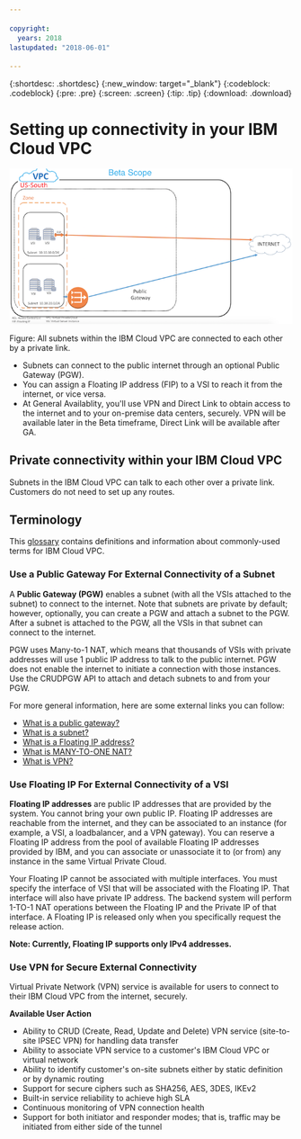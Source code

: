 ```yaml
---

copyright:
  years: 2018
lastupdated: "2018-06-01"

---
```


{:shortdesc: .shortdesc}
{:new_window: target="_blank"}
{:codeblock: .codeblock}
{:pre: .pre}
{:screen: .screen}
{:tip: .tip}
{:download: .download}

# Setting up connectivity in your IBM Cloud VPC

![Internal Beta](/images/VPC-internal-beta.png)

Figure: All subnets within the IBM Cloud VPC are connected to each other by a private link. 

* Subnets can connect to the public internet through an optional Public Gateway (PGW). 
* You can assign a Floating IP address (FIP) to a VSI to reach it from the internet, or vice versa. 
* At General Availablity, you'll use VPN and Direct Link to obtain access to the internet and to your on-premise data centers, securely. VPN will be available later in the Beta timeframe, Direct Link will be available after GA.

## Private connectivity within your IBM Cloud VPC
Subnets in the IBM Cloud VPC can talk to each other over a private link. Customers do not need to set up any routes.

## Terminology

This [glossary](vpc-glossary.html) contains definitions and information about commonly-used terms for IBM Cloud VPC.

### Use a Public Gateway For External Connectivity of a Subnet
A **Public Gateway (PGW)** enables a subnet (with all the VSIs attached to the subnet) to connect to the internet. Note that subnets are private by default; however, optionally, you can create a PGW and attach a subnet to the PGW. After a subnet is attached to the PGW, all the VSIs in that subnet can connect to the internet. 

PGW uses Many-to-1 NAT, which means that thousands of VSIs with private addresses will use 1 public IP address to talk to the public internet. PGW does not enable the internet to initiate a connection with those instances. Use the CRUDPGW API to attach and detach subnets to and from your PGW.

For more general information, here are some external links you can follow:

 * [What is a public gateway?](https://en.wikipedia.org/wiki/Default_gateway)
 * [What is a subnet?](https://en.wikipedia.org/wiki/Subnetwork)
 * [What is a Floating IP address?](https://wiki.lunanode.com/index.php/Floating_IP_addresses)
 * [What is MANY-TO-ONE NAT?](https://en.wikipedia.org/wiki/Network_address_translation)
 * [What is VPN?](https://en.wikipedia.org/wiki/Virtual_private_network)

### Use Floating IP For External Connectivity of a VSI 
**Floating IP addresses** are public IP addresses that are provided by the system. You cannot bring your own public IP. Floating IP addresses are reachable from  the internet, and they can be associated to an instance (for example, a VSI, a loadbalancer, and a VPN gateway). You can reserve a Floating IP address from the pool of available Floating IP addresses provided by IBM, and you can associate or unassociate it to (or from) any instance in the same Virtual Private Cloud. 

Your Floating IP cannot be associated with multiple interfaces. You must specify the interface of VSI that will be associated with the Floating IP. That interface will also have private IP address. The backend system will perform 1-TO-1 NAT operations between the Floating IP and the Private IP of that interface. A Floating IP is released only when you specifically request the release action. 

**Note: Currently, Floating IP supports only IPv4 addresses.**

### Use VPN for Secure External Connectivity
Virtual Private Network (VPN) service is available for users to connect to their IBM Cloud VPC from the internet, securely.

**Available User Action**
  * Ability to CRUD (Create, Read, Update and Delete) VPN service (site-to-site IPSEC VPN) for handling data transfer
  * Ability to associate VPN service to a customer's IBM Cloud VPC or virtual network
  * Ability to identify customer's on-site subnets either by static definition or by dynamic routing
  * Support for secure ciphers such as SHA256, AES, 3DES, IKEv2
  * Built-in service reliability to achieve high SLA
  * Continuous monitoring of VPN connection health
  * Support for both initiator and responder modes; that is, traffic may be initiated from either side of the tunnel
